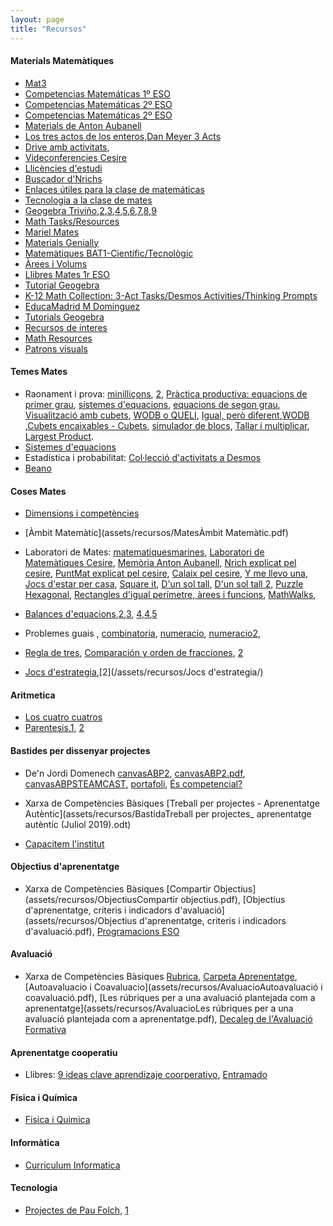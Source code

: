 ```yaml
---
layout: page
title: "Recursos"
---
```


#### Materials Matemàtiques

- [Mat3](https://mat3.cat/materials/guies-de-treball/)
- [Competencias Matemáticas 1º ESO](https://www.geogebra.org/m/dEV5qYNY)
- [Competencias Matemáticas 2º ESO](https://www.geogebra.org/m/aFeyvgJK)
- [Competencias Matemáticas 2º ESO](https://www.geogebra.org/m/mygg2z2f)
- [Materials de Anton Aubanell](http://www.xtec.cat/~aaubanel/)
- [Los tres actos de los enteros](https://tierradenumeros.com/post/hilo-tres-actos-de-los-enteros/),[Dan Meyer 3 Acts](https://docs.google.com/spreadsheets/u/0/d/1jXSt_CoDzyDFeJimZxnhgwOVsWkTQEsfqouLWNNC6Z4/pub?output=html)
- [Drive amb activitats](https://drive.google.com/drive/folders/1DRckVb0tHEqQqFpH1zH4rd0zaxBOexpl),
- [Videconferencies Cesire](https://agora.xtec.cat/cesire/general/videoconferencies-del-curs-activitats-riques-i-competencies-matematiques-a-laula-de-secundaria-en-obert/)
- [Llicències d'estudi](https://agora.xtec.cat/cesire/ambit-matematic/innovacio-i-recerca_mat/llicencies-destudi_mat/#Competencia_matematica_i_geometria_entre_l8217ESO_i_el_Batxillerat)
- [Buscador d'Nrichs](https://nrich.maths.org/search/?search=broads+topics&tab=1&fs=111110000000111)
- [Enlaces útiles para la clase de matemáticas](https://docs.google.com/document/d/174DY7xK8rLVvVwqYCweQDZ0tO4Zluf8RiG2k-cTWPDw/edit)
- [Tecnologia a la clase de mates](https://mei.org.uk/integrating-technology)
- [Geogebra Triviño](https://geogebra.ptrivino.es/export/capital201.html),[2](https://geogebra.ptrivino.es/export/capital202.html),[3](https://geogebra.ptrivino.es/export/capital203.html),[4](https://geogebra.ptrivino.es/export/capital204.html),[5](https://geogebra.ptrivino.es/export/capital205.html),[6](https://geogebra.ptrivino.es/export/capital206.html),[7](https://geogebra.ptrivino.es/export/capital207.html),[8](https://geogebra.ptrivino.es/export/capital208.html),[9](https://geogebra.ptrivino.es/export/capital209.html)
- [Math Tasks/Resources](https://docs.google.com/document/d/1vk4UNSkYUXtcL7znqpxRQD_9h7Fa9cV8wPuWOmDtHoI/edit)
- [Mariel Mates](https://marielmatesblog.wordpress.com)
- [Materials Genially](https://view.genial.ly/5f5e5dcd79626a0d71280042)
- [Matemàtiques BAT1-Científic/Tecnològic](https://docs.google.com/document/d/1YCm2M9XL3PwRna-7okh0lCBzn0o8pyvwR2xPEAglu2M/edit#heading=h.4jvlyd3kj3wt)
- [Àrees i Volums](https://drive.google.com/file/d/1Y6rgT6OopZEKROyxYC5BH21SgkOWpY3-/view)
- [Llibres Mates 1r ESO](https://drive.google.com/drive/folders/1BZG7rhk_aJg2q_mMo5_Jc1YR2BZORBZE)
- [Tutorial Geogebra](https://www.geogebra.org/m/depdxhks)
- [K-12 Math Collection: 3-Act Tasks/Desmos Activities/Thinking Prompts](https://drive.google.com/drive/folders/1VR1wyM6W01dA7iKjRO7VWqLo9Z4Fznoz)
- [EducaMadrid M Dominguez](https://mediateca.educa.madrid.org/usuario/mdominguezromero)
- [Tutorials Geogebra](https://www.geogebra.org/a/14)
- [Recursos de interes](https://sites.google.com/view/matesconsara/otros-recursos-de-inter%C3%A9s?authuser=0)
- [Math Resources](https://docs.google.com/spreadsheets/d/1bIOh3S-bN0LCjVWrfpnhkaIapZKwtbAr5Z1gJQ_KGEY/edit#gid=0)
- [Patrons visuals](https://pbalaguer19.github.io/visualPatterns/)

#### Temes Mates
- Raonament i prova: [minilliçons](https://puntmat.blogspot.com/2011/11/minillicons-i-estrategies.html), [2](https://puntmat.blogspot.com/2014/03/mes-sobre-minillicons.html), [Pràctica productiva: equacions de primer grau](https://puntmat.blogspot.com/2018/09/practica-productiva-equacions-de-primer.html), [sistemes d'equacions](https://puntmat.blogspot.com/2015/01/practica-productiva-i-sistema-dequacions.html), [equacions de segon grau](https://puntmat.blogspot.com/2014/03/practica-productiva-i-equacions-de.html), [Visualització amb cubets](https://puntmat.blogspot.com/2012/02/visualitzacio-amb-cubets-iii.html), [WODB o QUELI](https://sites.google.com/xtec.cat/cesire-matematiques-campanyes/inici/dimensi%C3%B3-web/wodb?authuser=0), [Igual, però diferent](https://sites.google.com/xtec.cat/cesire-matematiques-campanyes/inici/dimensi%C3%B3-web/igual-o-diferent?authuser=0),[WODB](http://wodb.ca/) ,[Cubets encaixables - Cubets](https://sites.google.com/xtec.cat/cesire-matematiques-campanyes/inici/laboratori-de-matem%C3%A0tiques/cubets-encaixables-vistes?authuser=0), [simulador de blocs](http://www.fisme.science.uu.nl/toepassingen/28020/), [Tallar i multiplicar](https://calaix2.blogspot.com/2012/10/tallar-i-multiplicar.html), [Largest Product](https://nrich.maths.org/1785).
- [Sistemes d'equacions](https://twitter.com/pbeltranp/status/1444589336759001095?t=a_GfkpU2w26kv4TlYPkYCQ&s=03)
- Estadística i probabilitat: [Col·lecció d'activitats a Desmos](https://teacher.desmos.com/collection/60a295dace195c38b21c139a?lang=es)
- [Beano](https://twitter.com/palindromiano/status/1446518464810819601)

#### Coses Mates

- [Dimensions i competències](assets/recursos/MatesDimensions_innovamat.jpg)
- [Àmbit Matemàtic](assets/recursos/MatesÀmbit Matemàtic.pdf)

- Laboratori de Mates: [matematiquesmarines](https://matematiquesmarines.blogspot.com/), [Laboratori de Matemàtiques Cesire](https://sites.google.com/xtec.cat/cesire-matematiques-campanyes/laboratori-de-matem%C3%A0tiques), [Memòria Anton Aubanell](http://www.xtec.cat/~aaubanel/Memoria/Memoria.pdf), [Nrich explicat pel cesire](https://sites.google.com/xtec.cat/cesire-matematiques-campanyes/dimensi%C3%B3-web/nrich), [PuntMat explicat pel cesire](https://sites.google.com/xtec.cat/cesire-matematiques-campanyes/dimensi%C3%B3-web/puntmat?authuser=0), [Calaix pel cesire](https://sites.google.com/xtec.cat/cesire-matematiques-campanyes/dimensi%C3%B3-web/calaix-ie), [Y me llevo una](https://capitanswing.com/libros/y-me-llevo-una/), [Jocs d'estar per casa](https://www.vilaweb.cat/etiqueta/jocs-destar-per-casa/), [Square it](https://nrich.maths.org/squareit), [D'un sol tall](https://calaix2.blogspot.com/2015/11/dun-sol-tall-1.html), [D'un sol tall 2](https://calaix2.blogspot.com/2015/11/dun-sol-tall-2.html), [Puzzle Hexagonal](https://www.geogebra.org/m/scuk6ga4), [Rectangles d'igual perímetre, àrees i funcions](https://apliense.xtec.cat/arc/node/29113), [MathWalks](https://sites.google.com/powayusd.com/math-walks/home),
- [Balances d'equacions](https://teacher.desmos.com/activitybuilder/custom/6011c8ac0cf5ee4473203b36?lang=es),[2](https://www.didax.com/math/virtual-manipulatives.html),[3](https://www.dlt.ncssm.edu/tiger/math1.htm), [4](https://mathigon.org/polypad),[4](https://phet.colorado.edu/sims/html/equality-explorer/latest/equality-explorer_es.html),[5](https://www.transum.org/software/SW/Starter_of_the_day/Students/Stable_Scales_Quiz.asp)
- Problemes guais [](https://twitter.com/pbeltranp/status/1417875549339406339), [combinatoria](https://twitter.com/mmart659/status/1397566020219461633), [numeracio](https://nrich.maths.org/6499), [numeracio2](https://www.epriego.net/educa/game-cifras.asp),

- [Regla de tres](https://twitter.com/pbeltranp/status/1386273501443670016), [Comparación y orden de fracciones](https://twitter.com/pbeltranp/status/1332978320280088576?t=4t0YAK-3R-Nsq2BAm7eEqQ&s=19), [2](https://twitter.com/pbeltranp/status/1446919670209159169)
- [Jocs d'estrategia](https://twitter.com/srdelafu/status/1445039608476094470?t=IcyBc3U4LmvzMQAFXFWarw&s=03),[2](/assets/recursos/Jocs d'estrategia/)

#### Aritmetica
- [Los cuatro cuatros](https://es.wikipedia.org/wiki/Cuatro_cuatros)
- [Parentesis](https://twitter.com/lolamenting/status/1443242320837611536?s=03),[1](https://www.coolmathgames.com/0-make-24), [2](https://teacher.desmos.com/activitybuilder/custom/57ae458a697f767c75597801)

#### Bastides per dissenyar projectes

- De'n Jordi Domenech [canvasABP2](assets/recursos/BastidacanvasABP2.odp), [canvasABP2.pdf](assets/recursos/BastidacanvasABP2.pdf), [canvasABPSTEAMCAST](assets/recursos/BastidacanvasABPSTEMCAST.odp), [portafoli](assets/recursos/BastidaportfolioABP2.pdf), [És competencial?](assets/recursos/BastidaFull-indicadors-unitats-competencials.pdf)


- Xarxa de Competències Bàsiques [Treball per projectes - Aprenentatge Autèntic](assets/recursos/BastidaTreball per projectes_ aprenentatge autèntic (Juliol 2019).odt)

- [Capacitem l'institut](assets/recursos/BastidaCapacitemlinstitut.pdf)

#### Objectius d'aprenentatge

- Xarxa de Competències Bàsiques [Compartir Objectius](assets/recursos/ObjectiusCompartir objectius.pdf), [Objectius d'aprenentatge, criteris i indicadors d'avaluació](assets/recursos/Objectius d'aprenentatge, criteris i indicadors d'avaluació.pdf), [Programacions ESO](assets/recursos/Objectius20180302ProgramacionsESO.pdf)

#### Avaluació

- Xarxa de Competències Bàsiques [Rubrica](assets/recursos/Avaluaciorubrica.pdf), [Carpeta Aprenentatge](assets/recursos/Avaluaciocarpeta-aprenentatge.pdf), [Autoavaluacio i Coavaluacio](assets/recursos/AvaluacioAutoavaluació i coavaluació.pdf), [Les rúbriques per a una avaluació plantejada com a aprenentatge](assets/recursos/AvaluacioLes rúbriques per a una avaluació plantejada com a aprenentatge.pdf), [Decaleg de l'Avaluació Formativa](assets/recursos/AvaluacioDecaleg-AxA.pdf)


#### Aprenentatge cooperatiu

- Llibres: [9 ideas clave aprendizaje coorperativo](https://twitter.com/MarianaMorale19/status/1275037551359909889), [Entramado](https://twitter.com/MarianaMorale19/status/1276432304156676096)

#### Física i Química

- [Fisica i Quimica](https://fisiquimicamente.com/recursos-fisica-quimica/apuntes/)

#### Informàtica

- [Curriculum Informatica](https://teachcomputing.org/curriculum)

#### Tecnologia

- [Projectes de Pau Folch](https://sites.google.com/view/electronica-programaci-arduino/inici), [1](https://twitter.com/paufolchsax/status/1435266430816169984?s=03)
